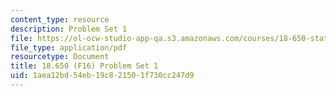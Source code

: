 ```yaml
---
content_type: resource
description: Problem Set 1
file: https://ol-ocw-studio-app-qa.s3.amazonaws.com/courses/18-650-statistics-for-applications-fall-2016/1aea12bd54eb19c821501f730cc247d9_MIT18_650F16_PSet1.pdf
file_type: application/pdf
resourcetype: Document
title: 18.650 (F16) Problem Set 1
uid: 1aea12bd-54eb-19c8-2150-1f730cc247d9
---
```

